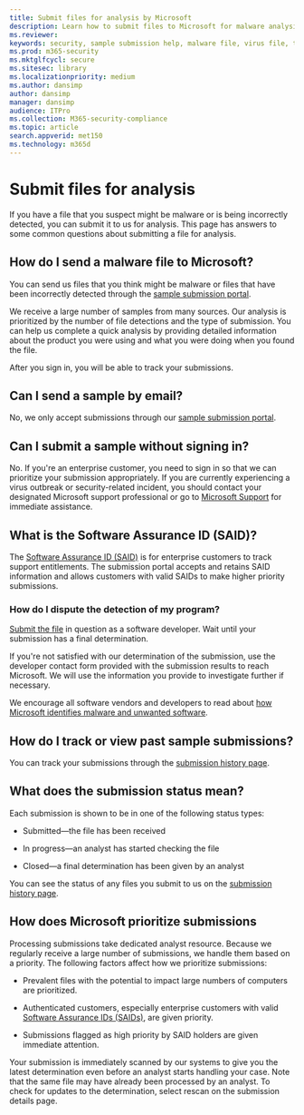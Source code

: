 ```yaml
---
title: Submit files for analysis by Microsoft
description: Learn how to submit files to Microsoft for malware analysis, how to track your submissions, and dispute detections.
ms.reviewer:
keywords: security, sample submission help, malware file, virus file, trojan file, submit, send to Microsoft, submit a sample, virus, trojan, worm, undetected, doesn't detect, email microsoft, email malware, I think this is malware, I think it's a virus, where can I send a virus, is this a virus, MSE, doesn't detect, no signature, no detection, suspect file, MMPC, Microsoft Malware Protection Center, researchers, analyst, WDSI, security intelligence
ms.prod: m365-security
ms.mktglfcycl: secure
ms.sitesec: library
ms.localizationpriority: medium
ms.author: dansimp
author: dansimp
manager: dansimp
audience: ITPro
ms.collection: M365-security-compliance
ms.topic: article
search.appverid: met150
ms.technology: m365d
---
```


# Submit files for analysis

If you have a file that you suspect might be malware or is being incorrectly detected, you can submit it to us for analysis. This page has answers to some common questions about submitting a file for analysis.

## How do I send a malware file to Microsoft?

You can send us files that you think might be malware or files that have been incorrectly detected through the [sample submission portal](https://www.microsoft.com/wdsi/filesubmission).

We receive a large number of samples from many sources. Our analysis is prioritized by the number of file detections and the type of submission. You can help us complete a quick analysis by providing detailed information about the product you were using and what you were doing when you found the file.

After you sign in, you will be able to track your submissions.

## Can I send a sample by email?

No, we only accept submissions through our [sample submission portal](https://www.microsoft.com/wdsi/filesubmission).

## Can I submit a sample without signing in?

No. If you're an enterprise customer, you need to sign in so that we can prioritize your submission appropriately. If you are currently experiencing a virus outbreak or security-related incident, you should contact your designated Microsoft support professional or go to [Microsoft Support](https://support.microsoft.com/) for immediate assistance.

## What is the Software Assurance ID (SAID)?

The [Software Assurance ID (SAID)](https://www.microsoft.com/licensing/licensing-programs/software-assurance-default.aspx) is for enterprise customers to track support entitlements. The submission portal accepts and retains SAID information and allows customers with valid SAIDs to make higher priority submissions.

### How do I dispute the detection of my program?

[Submit the file](https://www.microsoft.com/wdsi/filesubmission) in question as a software developer. Wait until your submission has a final determination.

If you're not satisfied with our determination of the submission, use the developer contact form provided with the submission results to reach Microsoft. We will use the information you provide to investigate further if necessary.

We encourage all software vendors and developers to read about [how Microsoft identifies malware and unwanted software](criteria.md).

## How do I track or view past sample submissions?

You can track your submissions through the [submission history page](https://www.microsoft.com/wdsi/submissionhistory).

## What does the submission status mean?

Each submission is shown to be in one of the following status types:

* Submitted—the file has been received

* In progress—an analyst has started checking the file

* Closed—a final determination has been given by an analyst

You can see the status of any files you submit to us on the [submission history page](https://www.microsoft.com/wdsi/submissionhistory).

## How does Microsoft prioritize submissions

Processing submissions take dedicated analyst resource. Because we regularly receive a large number of submissions, we handle them based on a priority. The following factors affect how we prioritize submissions:

* Prevalent files with the potential to impact large numbers of computers are prioritized.

* Authenticated customers, especially enterprise customers with valid [Software Assurance IDs (SAIDs)](https://www.microsoft.com/licensing/licensing-programs/software-assurance-default.aspx), are given priority.

* Submissions flagged as high priority by SAID holders are given immediate attention.

Your submission is immediately scanned by our systems to give you the latest determination even before an analyst starts handling your case. Note that the same file may have already been processed by an analyst. To check for updates to the determination, select rescan on the submission details page.
